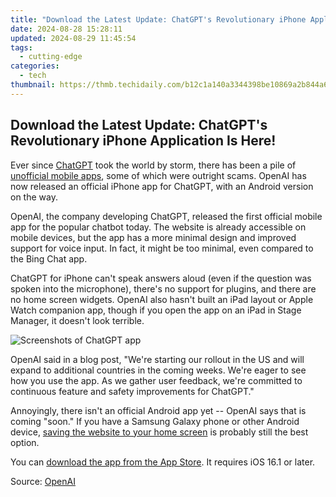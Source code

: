```yaml
---
title: "Download the Latest Update: ChatGPT's Revolutionary iPhone Application Is Here!"
date: 2024-08-28 15:28:11
updated: 2024-08-29 11:45:54
tags:
  - cutting-edge
categories:
  - tech
thumbnail: https://thmb.techidaily.com/b12c1a140a3344398be10869a2b844a6fc484f74ef7b38393e9a6d380bb9dbb1.jpg
---
```


## Download the Latest Update: ChatGPT's Revolutionary iPhone Application Is Here!

Ever since [ChatGPT](https://smart-video-editing.techidaily.com/new-how-to-find-free-sites-for-sound-effect-and-add-them-in-final-cut-pro-for-2024/) took the world by storm, there has been a pile of [unofficial mobile apps](https://win11-tips.techidaily.com/how-to-use-apple-maps-on-a-windows-pc/), some of which were outright scams. OpenAI has now released an official iPhone app for ChatGPT, with an Android version on the way.

 OpenAI, the company developing ChatGPT, released the first official mobile app for the popular chatbot today. The website is already accessible on mobile devices, but the app has a more minimal design and improved support for voice input. In fact, it might be too minimal, even compared to the Bing Chat app.

 ChatGPT for iPhone can't speak answers aloud (even if the question was spoken into the microphone), there's no support for plugins, and there are no home screen widgets. OpenAI also hasn't built an iPad layout or Apple Watch companion app, though if you open the app on an iPad in Stage Manager, it doesn't look terrible.

![Screenshots of ChatGPT app](https://static1.howtogeekimages.com/wordpress/wp-content/uploads/2023/05/Image-1.jpeg) 

 OpenAI said in a blog post, "We're starting our rollout in the US and will expand to additional countries in the coming weeks. We're eager to see how you use the app. As we gather user feedback, we're committed to continuous feature and safety improvements for ChatGPT."

 Annoyingly, there isn't an official Android app yet -- OpenAI says that is coming "soon." If you have a Samsung Galaxy phone or other Android device, [saving the website to your home screen](https://win11-tips.techidaily.com/how-to-use-apple-maps-on-a-windows-pc/) is probably still the best option.

 You can [download the app from the App Store](https://apps.apple.com/app/openai-chatgpt/id6448311069). It requires iOS 16.1 or later.

 Source: [OpenAI](https://openai.com/blog/introducing-the-chatgpt-app-for-ios)

<ins class="adsbygoogle"
     style="display:block"
     data-ad-format="autorelaxed"
     data-ad-client="ca-pub-7571918770474297"
     data-ad-slot="1223367746"></ins>



<ins class="adsbygoogle"
     style="display:block"
     data-ad-client="ca-pub-7571918770474297"
     data-ad-slot="8358498916"
     data-ad-format="auto"
     data-full-width-responsive="true"></ins>

